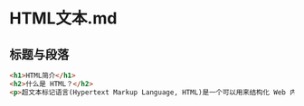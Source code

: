 # HTML文本.md

## 标题与段落
```html
<h1>HTML简介</h1>
<h2>什么是 HTML？</h2>
<p>超文本标记语言(Hypertext Markup Language, HTML)是一个可以用来结构化 Web 内容并给予其含义和目标的编码语言。<p>
```
